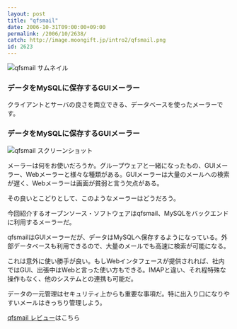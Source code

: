 ```yaml
---
layout: post
title: "qfsmail"
date: 2006-10-31T09:00:00+09:00
permalink: /2006/10/2638/
catch: http://image.moongift.jp/intro2/qfsmail.png
id: 2623
---
```

 ![qfsmail サムネイル](http://image.moongift.jp/intro2/qfsmail.t.png "qfsmail サムネイル")
  

### データをMySQLに保存するGUIメーラー
  
クライアントとサーバの良さを両立できる、データベースを使ったメーラーです。  
<!--more-->  

### データをMySQLに保存するGUIメーラー
  

![qfsmail スクリーンショット](http://image.moongift.jp/intro2/qfsmail.png "qfsmail スクリーンショット")

  

メーラーは何をお使いだろうか。グループウェアと一緒になったもの、GUIメーラー、Webメーラーと様々な種類がある。GUIメーラーは大量のメールへの検索が遅く、Webメーラーは画面が貧弱と言う欠点がある。

  

その良いとこどりとして、このようなメーラーはどうだろう。

  

今回紹介するオープンソース・ソフトウェアはqfsmail、MySQLをバックエンドに利用するメーラーだ。

  

qfsmailはGUIメーラーだが、データはMySQLへ保存するようになっている。外部データベースも利用できるので、大量のメールでも高速に検索が可能になる。

  

これは意外に使い勝手が良い。もしWebインタフェースが提供されれば、社内ではGUI、出張中はWebと言った使い方もできる。IMAPと違い、それ程特殊な操作もなく、他のシステムとの連携も可能だ。

  

データの一元管理はセキュリティ上からも重要な事項だ。特に出入り口になりやすいメールはきっちり管理しよう。

  

[qfsmail レビュー](http://oss.moongift.jp/review/i-2639.html)はこちら

